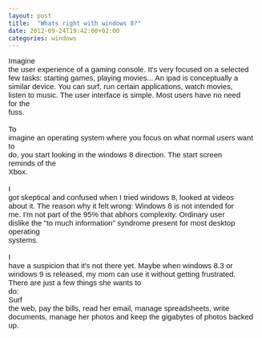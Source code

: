 ```yaml
---
layout: post
title:  "Whats right with windows 8?"
date: 2012-09-24T19:42:00+02:00
categories: windows
---
```


<b id="internal-source-marker_0.444514345144853" style="font-weight: normal;"><span style="font-family: Arial; font-size: 15px; vertical-align: baseline; white-space: pre-wrap;">Imagine the user experience of a gaming console. It's very focused on a selected few tasks: starting games, playing movies... An ipad is conceptually a similar device. You can surf, run certain applications, watch movies, listen to music. The user interface is simple. Most users have no need for the fuss.</span><br><span style="font-family: Arial; font-size: 15px; vertical-align: baseline; white-space: pre-wrap;"></span><br><span style="font-family: Arial; font-size: 15px; vertical-align: baseline; white-space: pre-wrap;">To imagine an operating system where you focus on what normal users want to do, you start looking in the windows 8 direction. The start screen reminds of the Xbox.</span><br><span style="font-family: Arial; font-size: 15px; vertical-align: baseline; white-space: pre-wrap;"></span><br><span style="font-family: Arial; font-size: 15px; vertical-align: baseline; white-space: pre-wrap;">I got skeptical and confused when I tried windows 8, looked at videos about it. The reason why it felt wrong: Windows 8 is not intended for me. I'm not part of the 95% that abhors complexity. Ordinary user dislike the "to much information" syndrome present for most desktop operating systems.</span><br><span style="font-family: Arial; font-size: 15px; vertical-align: baseline; white-space: pre-wrap;"></span><br><span style="font-family: Arial; font-size: 15px; vertical-align: baseline; white-space: pre-wrap;">I have a suspicion that it's not there yet. Maybe when windows 8.3 or windows 9 is released, my mom can use it without getting frustrated. There are just a few things she wants to do:</span><br><span style="font-family: Arial; font-size: 15px; vertical-align: baseline; white-space: pre-wrap;">Surf the web, pay the bills, read her email, manage spreadsheets, write documents, manage her photos and keep the gigabytes of photos backed up.</span></b>
<div style="clear: both;"></div>